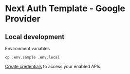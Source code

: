 # Next Auth Template - Google Provider

## Local development

Environment variables

```shell
cp .env.sample .env.local
```

[Create credentials](https://console.cloud.google.com/apis/credentials) to access your enabled APIs.

